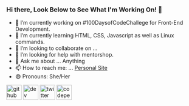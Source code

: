 ### Hi there, Look Below to See What I'm Working On! 👋

- 🔭 I’m currently working on #100DaysofCodeChallege for Front-End Development.
- 🌱 I’m currently learning HTML, CSS, Javascript as well as Linux commands.
- 👯 I’m looking to collaborate on ...
- 🤔 I’m looking for help with mentorshop.
- 💬 Ask me about ... Anything
- 📫 How to reach me: ... [Personal Site](https://alexandriastech.me/)
- 😄 Pronouns: She/Her



[<img src='https://cdn.jsdelivr.net/npm/simple-icons@3.0.1/icons/github.svg' alt='github' height='40'>](https://github.com/ironheart93)  [<img src='https://cdn.jsdelivr.net/npm/simple-icons@3.0.1/icons/dev-dot-to.svg' alt='dev' height='40'>](https://dev.to/alexandriastech)  [<img src='https://cdn.jsdelivr.net/npm/simple-icons@3.0.1/icons/twitter.svg' alt='twitter' height='40'>](https://twitter.com/alexandriastech)  [<img src='https://cdn.jsdelivr.net/npm/simple-icons@3.0.1/icons/codepen.svg' alt='codepen' height='40'>](https://codepen.io/alexandriastech)  
